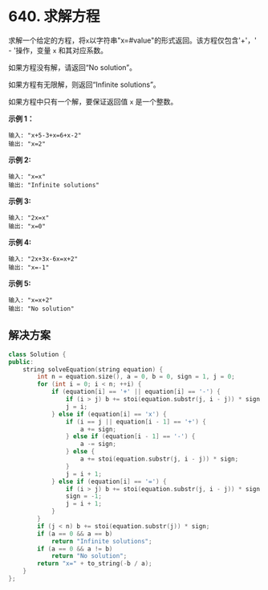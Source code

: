 # 640. 求解方程

求解一个给定的方程，将`x`以字符串"x=#value"的形式返回。该方程仅包含'+'，' - '操作，变量 `x` 和其对应系数。

如果方程没有解，请返回“No solution”。

如果方程有无限解，则返回“Infinite solutions”。

如果方程中只有一个解，要保证返回值 `x` 是一个整数。

**示例 1：**

```
输入: "x+5-3+x=6+x-2"
输出: "x=2"

```

**示例 2:**

```
输入: "x=x"
输出: "Infinite solutions"

```

**示例 3:**

```
输入: "2x=x"
输出: "x=0"

```

**示例 4:**

```
输入: "2x+3x-6x=x+2"
输出: "x=-1"

```

**示例 5:**

```
输入: "x=x+2"
输出: "No solution"
```

## 解决方案

```c++
class Solution {
public:
    string solveEquation(string equation) {
        int n = equation.size(), a = 0, b = 0, sign = 1, j = 0;
        for (int i = 0; i < n; ++i) {
            if (equation[i] == '+' || equation[i] == '-') {
                if (i > j) b += stoi(equation.substr(j, i - j)) * sign;
                j = i;
            } else if (equation[i] == 'x') {
                if (i == j || equation[i - 1] == '+') {
                    a += sign;                 
                } else if (equation[i - 1] == '-') {
                    a -= sign;
                } else {
                    a += stoi(equation.substr(j, i - j)) * sign;
                }
                j = i + 1;
            } else if (equation[i] == '=') {
                if (i > j) b += stoi(equation.substr(j, i - j)) * sign;
                sign = -1;
                j = i + 1;
            }
        }
        if (j < n) b += stoi(equation.substr(j)) * sign;
        if (a == 0 && a == b) 
            return "Infinite solutions";
        if (a == 0 && a != b) 
            return "No solution";
        return "x=" + to_string(-b / a);
    }
};
```

